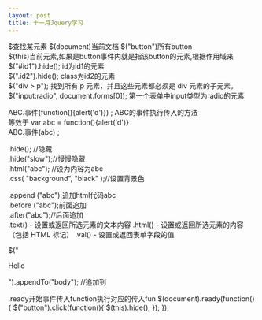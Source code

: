 ```yaml
---
layout: post
title: 十一月Jquery学习
---  
```

$查找某元素
$(document)当前文档
$("button")所有button  
$(this)当前元素,如果是button事件内就是指该button的元素,根据作用域来  
$("#id1").hide();  id为id1的元素  
$(".id2").hide();  class为id2的元素  
$("div > p"); 找到所有 p 元素，并且这些元素都必须是 div 元素的子元素。  
$("input:radio", document.forms[0]); 第一个表单中input类型为radio的元素  

ABC.事件(function(){alert('d')})  ; ABC的事件执行传入的方法  
等效于 var abc =    function(){alert('d')}  
ABC.事件(abc)  ;  

.hide(); //隐藏  
.hide("slow");//慢慢隐藏  
.html("abc"); //设为内容为abc  
.css( "background", "black" );//设置背景色  

.append ("abc");追加html代码abc  
.before ("abc");前面追加  
.after("abc");//后面追加  
.text() - 设置或返回所选元素的文本内容
.html() - 设置或返回所选元素的内容（包括 HTML 标记）
.val() - 设置或返回表单字段的值

$("<div><p>Hello</p></div>").appendTo("body"); //追加到  



.ready开始事件传入function执行对应的传入fun
$(document).ready(function(){
  $("button").click(function(){
  $(this).hide();
});
});